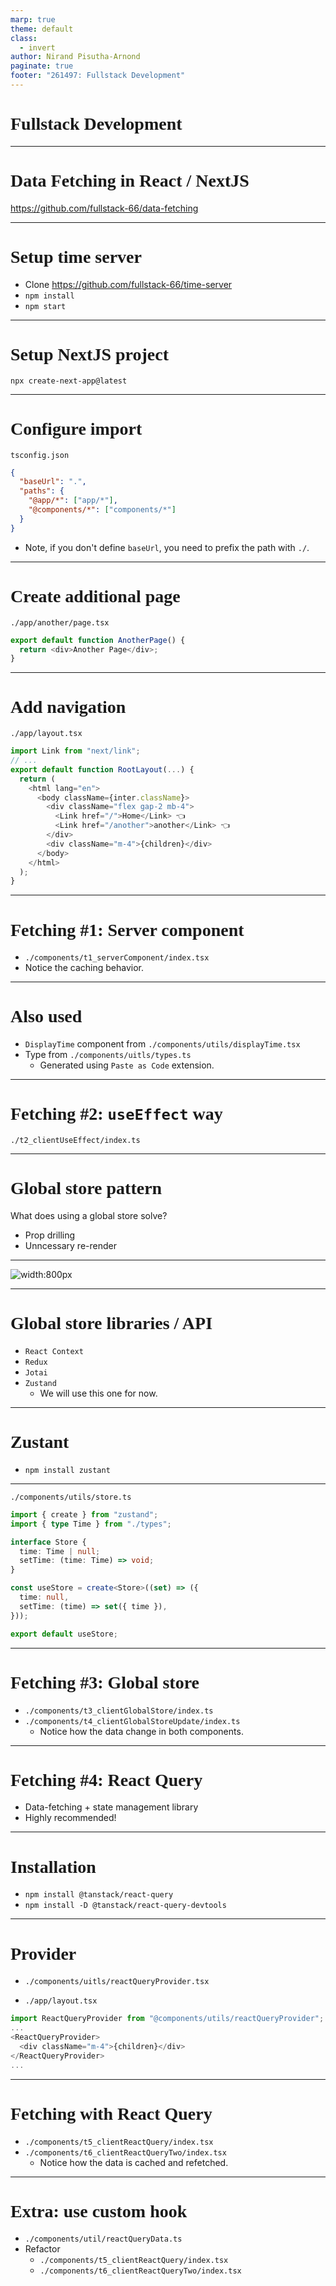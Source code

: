 ```yaml
---
marp: true
theme: default
class:
  - invert
author: Nirand Pisutha-Arnond
paginate: true
footer: "261497: Fullstack Development"
---
```


<style>
@import url('https://fonts.googleapis.com/css2?family=Prompt:ital,wght@0,100;0,300;0,400;0,700;1,100;1,300;1,400;1,700&display=swap');

    :root {
    font-family: Prompt;
    --hl-color: #D57E7E;
}
h1 {
  font-family: Prompt
}
</style>

# Fullstack Development

---

# Data Fetching in React / NextJS

https://github.com/fullstack-66/data-fetching

---

# Setup time server

- Clone https://github.com/fullstack-66/time-server
- `npm install`
- `npm start`

---

# Setup NextJS project

`npx create-next-app@latest`

---

# Configure import

`tsconfig.json`

```json
{
  "baseUrl": ".",
  "paths": {
    "@app/*": ["app/*"],
    "@components/*": ["components/*"]
  }
}
```

- Note, if you don't define `baseUrl`, you need to prefix the path with `./`.

---

# Create additional page

`./app/another/page.tsx`

```js
export default function AnotherPage() {
  return <div>Another Page</div>;
}
```

---

# Add navigation

`./app/layout.tsx`

```ts
import Link from "next/link";
// ...
export default function RootLayout(...) {
  return (
    <html lang="en">
      <body className={inter.className}>
        <div className="flex gap-2 mb-4">
          <Link href="/">Home</Link> 👈
          <Link href="/another">another</Link> 👈
        </div>
        <div className="m-4">{children}</div>
      </body>
    </html>
  );
}
```

---

# Fetching #1: Server component

- `./components/t1_serverComponent/index.tsx`
- Notice the caching behavior.

---

# Also used

- `DisplayTime` component from `./components/utils/displayTime.tsx`
- Type from `./components/uitls/types.ts`
  - Generated using `Paste as Code` extension.

---

# Fetching #2: `useEffect` way

`./t2_clientUseEffect/index.ts`

---

# Global store pattern

What does using a global store solve?

- Prop drilling
- Unncessary re-render

---

![width:800px](./img/store.png)

---

# Global store libraries / API

- `React Context`
- `Redux`
- `Jotai`
- `Zustand`
  - We will use this one for now.

---

# Zustant

- `npm install zustant`

---

`./components/utils/store.ts`

```ts
import { create } from "zustand";
import { type Time } from "./types";

interface Store {
  time: Time | null;
  setTime: (time: Time) => void;
}

const useStore = create<Store>((set) => ({
  time: null,
  setTime: (time) => set({ time }),
}));

export default useStore;
```

---

# Fetching #3: Global store

- `./components/t3_clientGlobalStore/index.ts`
- `./components/t4_clientGlobalStoreUpdate/index.ts`
  - Notice how the data change in both components.

---

# Fetching #4: React Query

- Data-fetching + state management library
- Highly recommended!

---

# Installation

- `npm install @tanstack/react-query`
- `npm install -D @tanstack/react-query-devtools`

---

# Provider

- `./components/uitls/reactQueryProvider.tsx`

- `./app/layout.tsx`

```ts
import ReactQueryProvider from "@components/utils/reactQueryProvider";
...
<ReactQueryProvider>
  <div className="m-4">{children}</div>
</ReactQueryProvider>
...
```

---

# Fetching with React Query

- `./components/t5_clientReactQuery/index.tsx`
- `./components/t6_clientReactQueryTwo/index.tsx`
  - Notice how the data is cached and refetched.

---

# Extra: use custom hook

- `./components/util/reactQueryData.ts`
- Refactor
  - `./components/t5_clientReactQuery/index.tsx`
  - `./components/t6_clientReactQueryTwo/index.tsx`
